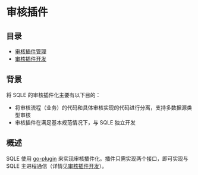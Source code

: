 # 审核插件

## 目录
* [审核插件管理](./auditplugin_management.md)
* [审核插件开发](./auditplugin_development.md)

## 背景
将 SQLE 的审核插件化主要有以下目的：
* 将审核流程（业务）的代码和具体审核实现的代码进行分离，支持多数据源类型审核
* 审核插件在满足基本规范情况下，与 SQLE 独立开发

## 概述
SQLE 使用 [go-plugin](https://github.com/hashicorp/go-plugin) 来实现审核插件化。插件只需实现两个接口，即可实现与 SQLE 主进程通信（详情见[审核插件开发](./auditplugin_development.md)）。